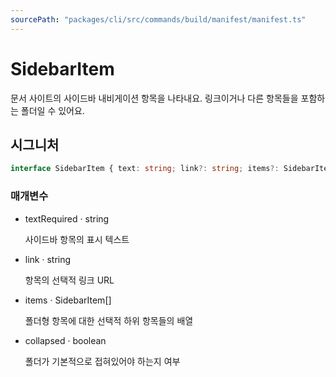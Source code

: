 ```yaml
---
sourcePath: "packages/cli/src/commands/build/manifest/manifest.ts"
---
```


# SidebarItem

 
문서 사이트의 사이드바 내비게이션 항목을 나타내요. 링크이거나 다른 항목들을 포함하는 폴더일 수 있어요.


## 시그니처

```typescript
interface SidebarItem { text: string; link?: string; items?: SidebarItem[]; collapsed?: boolean }
```

### 매개변수

<ul class="post-parameters-ul">
  <li class="post-parameters-li post-parameters-li-root">
    <span class="post-parameters--name">text</span><span class="post-parameters--required">Required</span> · <span class="post-parameters--type">string</span>
    <br/>
    <p class="post-parameters--description">사이드바 항목의 표시 텍스트</p>
  </li>
  <li class="post-parameters-li post-parameters-li-root">
    <span class="post-parameters--name">link</span> · <span class="post-parameters--type">string</span>
    <br/>
    <p class="post-parameters--description">항목의 선택적 링크 URL</p>
  </li>
  <li class="post-parameters-li post-parameters-li-root">
    <span class="post-parameters--name">items</span> · <span class="post-parameters--type">SidebarItem[]</span>
    <br/>
    <p class="post-parameters--description">폴더형 항목에 대한 선택적 하위 항목들의 배열</p>
  </li>
  <li class="post-parameters-li post-parameters-li-root">
    <span class="post-parameters--name">collapsed</span> · <span class="post-parameters--type">boolean</span>
    <br/>
    <p class="post-parameters--description">폴더가 기본적으로 접혀있어야 하는지 여부</p>
  </li>
</ul>
